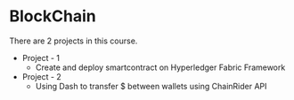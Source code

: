# BlockChain 

There are 2 projects in this course. 

* Project - 1 
  * Create and deploy smartcontract on Hyperledger Fabric Framework
* Project - 2
  * Using Dash to transfer $ between wallets using ChainRider API
